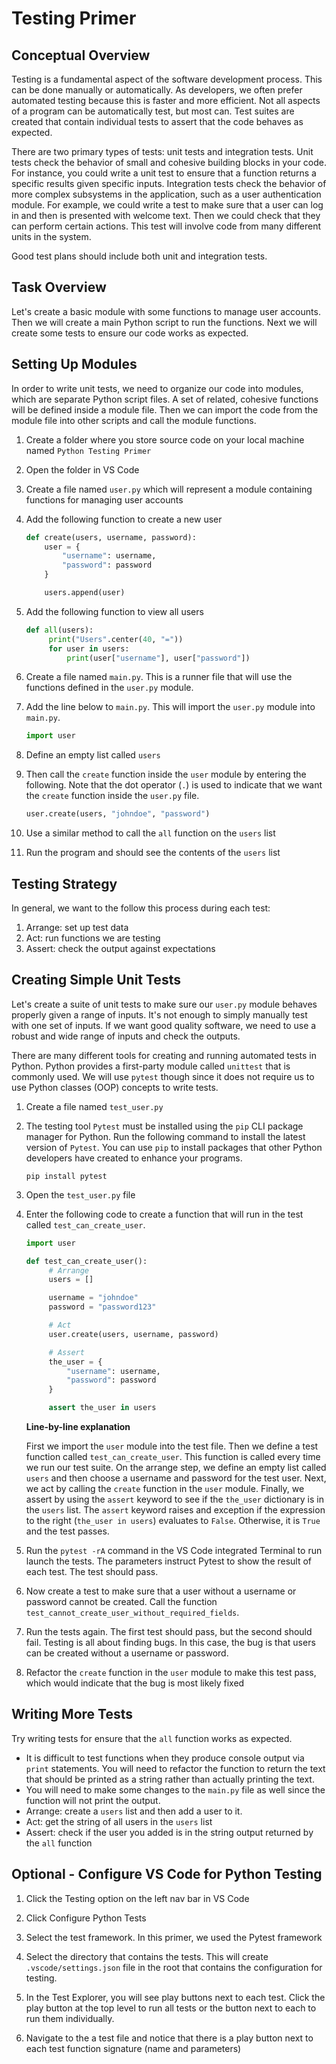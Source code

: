 # Testing Primer

## Conceptual Overview

Testing is a fundamental aspect of the software development process.
This can be done manually or automatically. As developers, we often prefer automated testing because this is faster and more efficient.
Not all aspects of a program can be automatically test, but most can. Test suites are created that contain individual tests to assert that the code behaves as expected.

There are two primary types of tests: unit tests and integration tests. Unit tests check the behavior of small and cohesive building blocks in your code.
For instance, you could write a unit test to ensure that a function returns a specific results given specific inputs. Integration tests check the behavior of more complex subsystems in the application, such as a user authentication module. For example, we could write a test to make sure that a user can log in and then is presented with welcome text. Then we could check that they can perform certain actions. This test will involve code from many different units in the system.

Good test plans should include both unit and integration tests.

## Task Overview

Let's create a basic module with some functions to manage user accounts. Then we will create a main Python script to run the functions. Next we will create some tests to ensure our code works as expected.

## Setting Up Modules

In order to write unit tests, we need to organize our code into modules, which are separate Python script files. A set of related, cohesive functions will be defined inside a module file. Then we can import the code from the module file into other scripts and call the module functions.

1. Create a folder where you store source code on your local machine named `Python Testing Primer`

1. Open the folder in VS Code

1. Create a file named `user.py` which will represent a module containing functions for managing user accounts

1. Add the following function to create a new user

   ```python
   def create(users, username, password):
       user = {
           "username": username,
           "password": password
       }

       users.append(user)
   ```

1. Add the following function to view all users

   ```python
   def all(users):
        print("Users".center(40, "="))
        for user in users:
            print(user["username"], user["password"])
   ```

1. Create a file named `main.py`. This is a runner file that will use the functions defined in the `user.py` module.

1. Add the line below to `main.py`. This will import the `user.py` module into `main.py`.

   ```python
   import user
   ```

1. Define an empty list called `users`

1. Then call the `create` function inside the `user` module by entering the following. Note that the dot operator (`.`) is used to indicate that we want the `create` function inside the `user.py` file.

   ```python
   user.create(users, "johndoe", "password")
   ```

1. Use a similar method to call the `all` function on the `users` list

1. Run the program and should see the contents of the `users` list

## Testing Strategy

In general, we want to the follow this process during each test:

1. Arrange: set up test data
2. Act: run functions we are testing
3. Assert: check the output against expectations

## Creating Simple Unit Tests

Let's create a suite of unit tests to make sure our `user.py` module behaves properly given a range of inputs. It's not enough to simply manually test with one set of inputs. If we want good quality software, we need to use a robust and wide range of inputs and check the outputs.

There are many different tools for creating and running automated tests in Python. Python provides a first-party module called `unittest` that is commonly used. We will use `pytest` though since it does not require us to use Python classes (OOP) concepts to write tests.

1. Create a file named `test_user.py`

1. The testing tool `Pytest` must be installed using the `pip` CLI package manager for Python. Run the following command to install the latest version of `Pytest`. You can use `pip` to install packages that other Python developers have created to enhance your programs.

   ```
   pip install pytest
   ```

1. Open the `test_user.py` file

1. Enter the following code to create a function that will run in the test called `test_can_create_user`.

   ```python
   import user

   def test_can_create_user():
        # Arrange
        users = []

        username = "johndoe"
        password = "password123"

        # Act
        user.create(users, username, password)

        # Assert
        the_user = {
            "username": username,
            "password": password
        }

        assert the_user in users
   ```

   **Line-by-line explanation**

   First we import the `user` module into the test file. Then we define a test function called `test_can_create_user`. This function is called every time we run our test suite. On the arrange step, we define an empty list called `users` and then choose a username and password for the test user. Next, we act by calling the `create` function in the `user` module. Finally, we assert by using the `assert` keyword to see if the `the_user` dictionary is in the `users` list. The `assert` keyword raises and exception if the expression to the right (`the_user in users`) evaluates to `False`. Otherwise, it is `True` and the test passes.

1. Run the `pytest -rA` command in the VS Code integrated Terminal to run launch the tests. The parameters instruct Pytest to show the result of each test. The test should pass.

1. Now create a test to make sure that a user without a username or password cannot be created. Call the function `test_cannot_create_user_without_required_fields`.

1. Run the tests again. The first test should pass, but the second should fail. Testing is all about finding bugs. In this case, the bug is that users can be created without a username or password.

1. Refactor the `create` function in the `user` module to make this test pass, which would indicate that the bug is most likely fixed

## Writing More Tests

Try writing tests for ensure that the `all` function works as expected.

- It is difficult to test functions when they produce console output via `print` statements. You will need to refactor the function to return the text that should be printed as a string rather than actually printing the text.
- You will need to make some changes to the `main.py` file as well since the function will not print the output.
- Arrange: create a `users` list and then add a user to it.
- Act: get the string of all users in the `users` list
- Assert: check if the user you added is in the string output returned by the `all` function

## Optional - Configure VS Code for Python Testing

1. Click the Testing option on the left nav bar in VS Code

1. Click Configure Python Tests

1. Select the test framework. In this primer, we used the Pytest framework

1. Select the directory that contains the tests. This will create `.vscode/settings.json` file in the root that contains the configuration for testing.

1. In the Test Explorer, you will see play buttons next to each test. Click the play button at the top level to run all tests or the button next to each to run them individually.

1. Navigate to the a test file and notice that there is a play button next to each test function signature (name and parameters)
